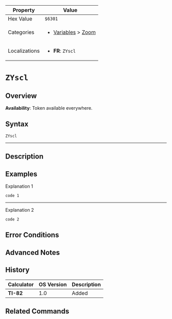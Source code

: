 | Property      | Value |
|---------------|-------|
| Hex Value     | `$6301`|
| Categories    | <ul><li>[Variables](<../categories/Variables.md>) > [Zoom](<../categories/Variables.md#Zoom>)</li></ul> |
| Localizations | <ul><li><b>FR</b>: `ZYscl`</li></ul> |

# `ZYscl`

## Overview



<b>Availability</b>: Token available everywhere.

## Syntax
`ZYscl`

<hr>

## Description


## Examples

Explanation 1
```ti-basic
code 1
```
---
Explanation 2
```ti-basic
code 2
```

## Error Conditions


## Advanced Notes


## History
| Calculator | OS Version | Description |
|------------|------------|-------------|
| <b>TI-82</b> | 1.0 | Added |

## Related Commands

